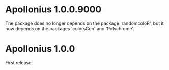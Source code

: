 # Apollonius 1.0.0.9000

The package does no longer depends on the package 'randomcoloR', but it now 
depends on the packages 'colorsGen' and 'Polychrome'.


# Apollonius 1.0.0

First release.
